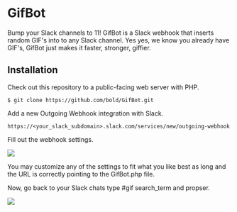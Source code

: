 GifBot
======

Bump your Slack channels to 11! GifBot is a Slack webhook that inserts random GIF's into to any Slack channel. Yes yes, we know you already have GIF's, GifBot just makes it faster, stronger, giffier.

## Installation

Check out this repository to a public-facing web server with PHP.

```
$ git clone https://github.com/bold/GifBot.git
```

Add a new Outgoing Webhook integration with Slack.

```
https://<your_slack_subdomain>.slack.com/services/new/outgoing-webhook
```

Fill out the webhook settings.

<img src="http://hellobold.com/slack/gifbot-setup.jpg" />

You may customize any of the settings to fit what you like best as long and the URL is correctly pointing to the GifBot.php file.

Now, go back to your Slack chats type #gif search_term and propser.

<img src="http://hellobold.com/slack/gifbot-demo.jpg" />
